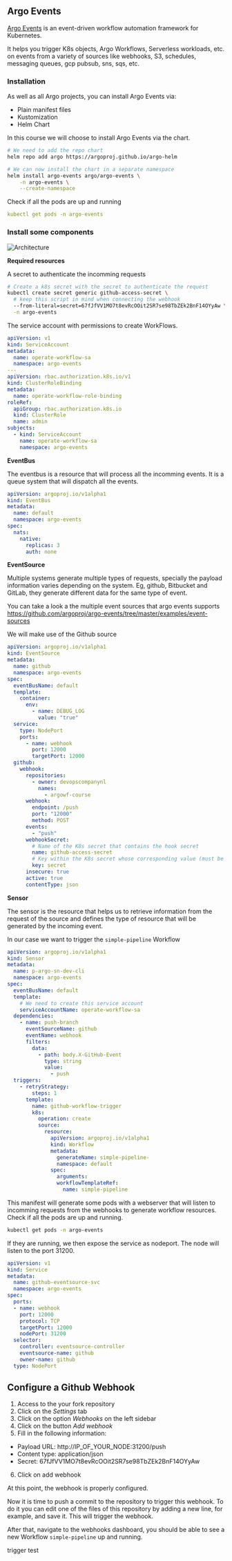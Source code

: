 ## Argo Events

[Argo Events](https://argoproj.github.io/argo-events/) is an event-driven workflow automation framework for Kubernetes.

It helps you trigger K8s objects, Argo Workflows, Serverless workloads, etc. on events from a variety of sources like webhooks, S3, schedules, messaging queues, gcp pubsub, sns, sqs, etc.

### Installation

As well as all Argo projects, you can install Argo Events via:

- Plain manifest files
- Kustomization
- Helm Chart

In this course we will choose to install Argo Events via the chart.

```bash
# We need to add the repo chart
helm repo add argo https://argoproj.github.io/argo-helm

# We can now install the chart in a separate namespace
helm install argo-events argo/argo-events \
    -n argo-events \
    --create-namespace
```

Check if all the pods are up and running

```yaml
kubectl get pods -n argo-events
```

### Install some components

![Architecture](https://argoproj.github.io/argo-events/assets/argo-events-architecture.png "Architecture")

**Required resources**

A secret to authenticate the incomming requests

```bash
# Create a k8s secret with the secret to authenticate the request
kubectl create secret generic github-access-secret \
  # keep this script in mind when connecting the webhook
  --from-literal=secret=67fJfVV1MO7t8evRcOOit2SR7se98TbZEk2BnF14OYyAw \
  -n argo-events
```

The service account with permissions to create WorkFlows.

```yaml
apiVersion: v1
kind: ServiceAccount
metadata:
  name: operate-workflow-sa
  namespace: argo-events
---
apiVersion: rbac.authorization.k8s.io/v1
kind: ClusterRoleBinding
metadata:
  name: operate-workflow-role-binding
roleRef:
  apiGroup: rbac.authorization.k8s.io
  kind: ClusterRole
  name: admin
subjects:
  - kind: ServiceAccount
    name: operate-workflow-sa
    namespace: argo-events
```

**EventBus**

The eventbus is a resource that will process all the incomming events. It is a queue system that will dispatch all the events.

```yaml
apiVersion: argoproj.io/v1alpha1
kind: EventBus
metadata:
  name: default
  namespace: argo-events
spec:
  nats:
    native:
      replicas: 3
      auth: none
```

**EventSource**

Multiple systems generate multiple types of requests, specially the payload information varies depending on the system. Eg, github, Bitbucket and GitLab, they generate different data for the same type of event.

You can take a look a the multiple event sources that argo events supports https://github.com/argoproj/argo-events/tree/master/examples/event-sources

We will make use of the Github source

```yaml
apiVersion: argoproj.io/v1alpha1
kind: EventSource
metadata:
  name: github
  namespace: argo-events
spec:
  eventBusName: default
  template:
    container:
      env:
        - name: DEBUG_LOG
          value: "true"
  service:
    type: NodePort
    ports:
      - name: webhook
        port: 12000
        targetPort: 12000
  github:
    webhook:
      repositories:
        - owner: devopscompanynl
          names:
            - argowf-course
      webhook:
        endpoint: /push
        port: "12000"
        method: POST
      events:
        - "push"
      webhookSecret:
        # Name of the K8s secret that contains the hook secret
        name: github-access-secret
        # Key within the K8s secret whose corresponding value (must be base64 encoded) is hook secret
        key: secret
      insecure: true
      active: true
      contentType: json
```

**Sensor**

The sensor is the resource that helps us to retrieve information from the request of the source and defines the type of resource that will be generated by the incoming event.

In our case we want to trigger the `simple-pipeline` Workflow

```yaml
apiVersion: argoproj.io/v1alpha1
kind: Sensor
metadata:
  name: p-argo-sn-dev-cli
  namespace: argo-events
spec:
  eventBusName: default
  template:
    # We need to create this service account
    serviceAccountName: operate-workflow-sa
  dependencies:
    - name: push-branch
      eventSourceName: github
      eventName: webhook
      filters:
        data:
          - path: body.X-GitHub-Event
            type: string
            value:
              - push
  triggers:
    - retryStrategy:
        steps: 1
      template:
        name: github-workflow-trigger
        k8s:
          operation: create
          source:
            resource:
              apiVersion: argoproj.io/v1alpha1
              kind: Workflow
              metadata:
                generateName: simple-pipeline-
                namespace: default
              spec:
                arguments:
                workflowTemplateRef:
                  name: simple-pipeline
```

This manifest will generate some pods with a webserver that will listen to incomming requests from the webhooks to generate workflow resources. Check if all the pods are up and running.

```bash
kubectl get pods -n argo-events
```

If they are running, we then expose the service as nodeport. The node will listen to the port 31200.

```yaml
apiVersion: v1
kind: Service
metadata:
  name: github-eventsource-svc
  namespace: argo-events
spec:
  ports:
  - name: webhook
    port: 12000
    protocol: TCP
    targetPort: 12000
    nodePort: 31200
  selector:
    controller: eventsource-controller
    eventsource-name: github
    owner-name: github
  type: NodePort
```

## Configure a Github Webhook

1. Access to the your fork repository
2. Click on the *Settings* tab
3. Click on the option *Webhooks* on the left sidebar
4. Click on the button *Add webhook*
5. Fill in the following information:

  - Payload URL: http://IP_OF_YOUR_NODE:31200/push
  - Content type: application/json
  - Secret: 67fJfVV1MO7t8evRcOOit2SR7se98TbZEk2BnF14OYyAw

6. Click on add webhook

At this point, the webhook is properly configured.

Now it is time to push a commit to the repository to trigger this webhook. To do it you can edit one of the files of this repository by adding a new line, for example, and save it. This will trigger the webhook.

After that, navigate to the webhooks dashboard, you should be able to see a new Workflow `simple-pipeline` up and running.

trigger test
